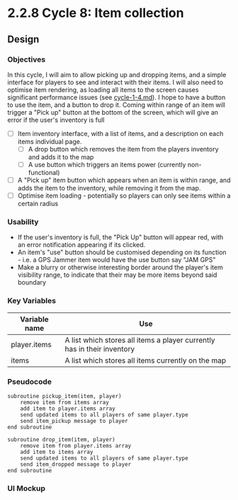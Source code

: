 # 2.2.8 Cycle 8: Item collection

## Design

### Objectives

In this cycle, I will aim to allow picking up and dropping items, and a simple interface for players to see and interact with their items. I will also need to optimise item rendering, as loading all items to the screen causes significant performance issues (see [cycle-1-4.md](cycle-1-4.md "mention")). I hope to have a button to use the item, and a button to drop it. Coming within range of an item will trigger a "Pick up" button at the bottom of the screen, which will give an error if the user's inventory is full

* [ ] Item inventory interface, with a list of items, and a description on each items individual page.
  * [ ] A drop button which removes the item from the players inventory and adds it to the map
  * [ ] A use button which triggers an items power (currently non-functional)
* [ ] A "Pick up" item button which appears when an item is within range, and adds the item to the inventory, while removing it from the map.
* [ ] Optimise item loading - potentially so players can only see items within a certain radius

### Usability

* If the user's inventory is full, the "Pick Up" button will appear red, with an error notification appearing if its clicked.
* An item's "use" button should be customised depending on its function - i.e. a GPS Jammer item would have the use button say "JAM GPS"
* Make a blurry or otherwise interesting border around the player's item visibility range, to indicate that their may be more items beyond said boundary

### Key Variables

| Variable name | Use                                                                     |
| ------------- | ----------------------------------------------------------------------- |
| player.items  | A list which stores all items a player currently has in their inventory |
| items         | A list which stores all items currently on the map                      |

### Pseudocode

```
subroutine pickup_item(item, player)
    remove item from items array
    add item to player.items array
    send updated items to all players of same player.type
    send item_pickup message to player
end subroutine

subroutine drop_item(item, player)
    remove item from player.items array
    add item to items array
    send updated items to all players of same player.type
    send item_dropped message to player    
end subroutine
```

### UI Mockup

